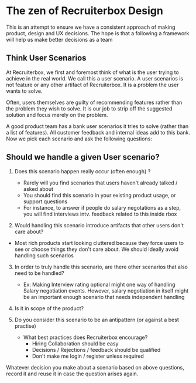 # The zen of Recruiterbox Design

This is an attempt to ensure we have a consistent approach of making product, design and UX decisions. The hope is that a following a framework will help us make better decisions as a team

## Think User Scenarios
At Recruiterbox, we first and foremost think of what is the user trying to achieve in the real world. We call this a user scenario. A user scenarios is not feature or any other artifact of Recruiterbox. It is a problem the user wants to solve.

Often, users themselves are guilty of recommending features rather than the problem they wish to solve. It is our job to strip off the suggested solution and focus merely on the problem.

A good product team has a bank user scenarios it tries to solve (rather than a list of features). All customer feedback and internal ideas add to this bank. Now we pick each scenario and ask the following questions:

## Should we handle a given User scenario?

1. Does this scenario happen really occur (often enough) ?
	- Rarely will you find scenarios that users haven't already talked / asked about
	- You should find this scenario in your existing product usage, or support questions
	- For instance, to answer if people do salary negotations as a step, you will find interviews intv. feedback related to this inside rbox

2. Would handling this scenario introduce artifacts that other users don't care about?
  - Most rich products start looking cluttered because they force users to see or choose things they don't care about. We should ideally avoid handling such scenarios

3. In order to truly handle this scenario, are there other scenarios that also need to be handled?
	- Ex: Making Interview rating optional might one way of handling Salary negotiation events. However, salary negotiation in itself might be an important enough scenario that needs independent handling

4. Is it in scope of the product?

5. Do you consider this scenario to be an antipattern (or against a best practise)
	- What best practices does Recruiterbox encourage?
		- Hiring Collaboration should be easy
		- Decisions / Rejections / feedback should be qualified
		- Don't make me login / register unless required


Whatever decision you make about a scenario based on above questions, record it and reuse it in case the question arises again.

